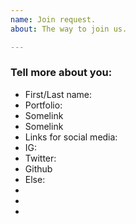 ```yaml
---
name: Join request.
about: The way to join us.

---
```


### Tell more about you:
* First/Last name: ``` ```
* Portfolio:
 * Somelink
 * Somelink
* Links for social media:
 * IG: 
 * Twitter:
 * Github
 * Else:
  * 
  *
  *
